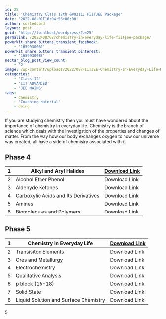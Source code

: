 ```yaml
---
id: 25
title: 'Chemistry Class 12th &#8211; FIITJEE Package'
date: '2022-08-02T10:04:56+00:00'
author: sortedcord
layout: post
guid: 'http://localhost/wordpress/?p=25'
permalink: /2022/08/02/chemistry-in-everyday-life-fiitjee-package/
powerkit_share_buttons_transient_facebook:
    - '1659930082'
powerkit_share_buttons_transient_pinterest:
    - '1659930083'
nectar_blog_post_view_count:
    - '2'
image: /wp-content/uploads/2022/08/FIITJEE-Chemistry-In-Everyday-Life-RAW-300x392.jpg
categories:
    - 'Class 12'
    - 'IIT ADVANCED'
    - 'JEE MAINS'
tags:
    - Chemistry
    - 'Coaching Material'
    - doing
---
```


If you are studying chemistry then you must have wondered about the importance of chemistry in everyday life. Chemistry is the branch of science which deals with the investigation of the properties and changes of matter. From the way how our body exchanges oxygen to how our universe was created, all have a side of chemistry associated with it.

## Phase 4

| 1 | Alkyl and Aryl Halides | [Download Link](https://drive.google.com/uc?export=download&id=1NJ3WJvEafhfX8YkSeiLi1dOnyUMI5r_C) |
|---|---|---|
| 2 | Alcohol Ether Phenol | Download Link |
| 3 | Aldehyde Ketones | Download Link |
| 4 | Carboxylic Acids and Its Derivatives | Download Link |
| 5 | Amines | Download Link |
| 6 | Biomolecules and Polymers | Download Link |

## Phase 5

| 1 | Chemistry in Everyday Life | [Download Link](https://drive.google.com/uc?export=download&id=1-enc9ffy5Ouz8tjGrY5ZV1daaSx6rIGK) |
|---|---|---|
| 2 | Transisiton Elements | Download Link |
| 3 | Ores and Metallurgy | Download Link |
| 4 | Electrochemistry | Download Link |
| 5 | Qualitative Analysis | Download Link |
| 6 | p block (15-18) | Download Link |
| 7 | Solid State | Download Link |
| 8 | Liquid Solution and Surface Chemistry | Download Link |

5</div>